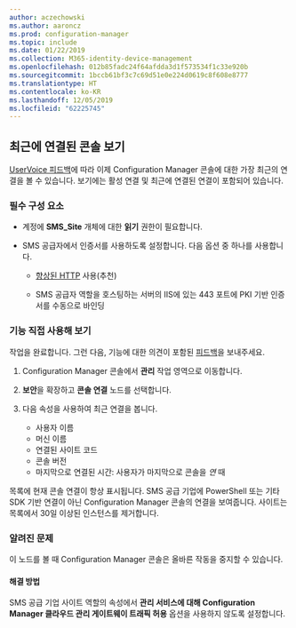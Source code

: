 ```yaml
---
author: aczechowski
ms.author: aaroncz
ms.prod: configuration-manager
ms.topic: include
ms.date: 01/22/2019
ms.collection: M365-identity-device-management
ms.openlocfilehash: 012b85fadc24f64afdda3d1f573534f1c33e920b
ms.sourcegitcommit: 1bccb61bf3c7c69d51e0e224d0619c8f608e8777
ms.translationtype: HT
ms.contentlocale: ko-KR
ms.lasthandoff: 12/05/2019
ms.locfileid: "62225745"
---
```

## <a name="bkmk_console"></a> 최근에 연결된 콘솔 보기 
<!--3699367-->

[UserVoice 피드백](https://configurationmanager.uservoice.com/forums/300492-ideas/suggestions/12508299-active-admin-consoles)에 따라 이제 Configuration Manager 콘솔에 대한 가장 최근의 연결을 볼 수 있습니다. 보기에는 활성 연결 및 최근에 연결된 연결이 포함되어 있습니다. 


### <a name="prerequisites"></a>필수 구성 요소

- 계정에 **SMS_Site** 개체에 대한 **읽기** 권한이 필요합니다.  

- SMS 공급자에서 인증서를 사용하도록 설정합니다.<!--SCCMDocs-pr issue 3135--> 다음 옵션 중 하나를 사용합니다.  

    - [향상된 HTTP](/sccm/core/plan-design/hierarchy/enhanced-http) 사용(추천)  

    - SMS 공급자 역할을 호스팅하는 서버의 IIS에 있는 443 포트에 PKI 기반 인증서를 수동으로 바인딩  


### <a name="try-it-out"></a>기능 직접 사용해 보기

작업을 완료합니다. 그런 다음, 기능에 대한 의견이 포함된 [피드백](/sccm/core/understand/find-help#product-feedback)을 보내주세요.

1. Configuration Manager 콘솔에서 **관리** 작업 영역으로 이동합니다.  

2. **보안**을 확장하고 **콘솔 연결** 노드를 선택합니다.  

3. 다음 속성을 사용하여 최근 연결을 봅니다.  

    - 사용자 이름
    - 머신 이름
    - 연결된 사이트 코드
    - 콘솔 버전
    - 마지막으로 연결된 시간: 사용자가 마지막으로 콘솔을 *연* 때

목록에 현재 콘솔 연결이 항상 표시됩니다. SMS 공급 기업에 PowerShell 또는 기타 SDK 기반 연결이 아닌 Configuration Manager 콘솔의 연결을 보여줍니다. 사이트는 목록에서 30일 이상된 인스턴스를 제거합니다.


### <a name="known-issue"></a>알려진 문제

이 노드를 볼 때 Configuration Manager 콘솔은 올바른 작동을 중지할 수 있습니다. 

#### <a name="workaround"></a>해결 방법
SMS 공급 기업 사이트 역할의 속성에서 **관리 서비스에 대해 Configuration Manager 클라우드 관리 게이트웨이 트래픽 허용** 옵션을 사용하지 않도록 설정합니다.

